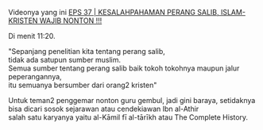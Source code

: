 Videonya yang ini [EPS 37 | KESALAHPAHAMAN PERANG SALIB, ISLAM-KRISTEN WAJIB NONTON !!!](https://www.youtube.com/watch?v=qo0kohr8eh4)  

Di menit 11:20. 

"Sepanjang penelitian kita tentang perang salib,  
tidak ada satupun sumber muslim.  
Semua sumber tentang perang salib baik tokoh tokohnya maupun jalur peperangannya,  
itu semuanya bersumber dari orang2 kristen"

Untuk teman2 penggemar nonton guru gembul, jadi gini baraya, setidaknya bisa dicari sosok sejarawan atau cendekiawan Ibn al-Athir  
salah satu karyanya yaitu al-Kāmil fī al-tārīkh atau The Complete History.  



